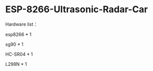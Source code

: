 # ESP-8266-Ultrasonic-Radar-Car

  <p>Hardware list：</p>
      <p>esp8266 * 1</p>
      <p>sg90 * 1</p>
      <p>HC-SR04 * 1</p>
      <p>L298N * 1</p>
